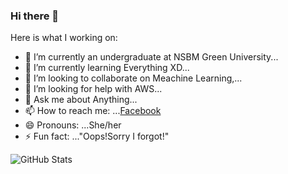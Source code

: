 ### Hi there 👋


Here is what I working on:

- 🔭 I’m currently an undergraduate at NSBM Green University...
- 🌱 I’m currently learning Everything XD...
- 👯 I’m looking to collaborate on Meachine Learning,...
- 🤔 I’m looking for help with AWS...
- 💬 Ask me about Anything...
- 📫 How to reach me: ...[Facebook](https://www.facebook.com/chamodie.pubudini/)
- 😄 Pronouns: ...She/her
- ⚡ Fun fact: ..."Oops!Sorry I forgot!"

![GitHub Stats](https://github-readme-stats.vercel.app/api?username=ChamodiePubudini&theme=radical)
